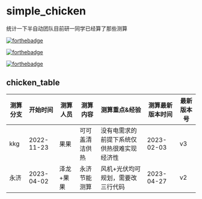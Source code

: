 # simple_chicken
统计一下半自动团队目前研一同学已经算了那些测算




[![forthebadge](https://forthebadge.com/images/badges/built-with-love.svg)](https://forthebadge.com)

[![forthebadge](Img/powered-by-guo.svg)](https://github.com/gwyxjtu)

[![forthebadge](https://img.shields.io/badge/Gmail-D14836?style=for-the-badge&logo=gmail&logoColor=white)](gwyxjtu@gmail.com)

## chicken_table


|  测算分支   | 开始时间  | 测算人员 | 测算内容 |测算重点&经验 |测算最新版本时间 |最新版本号|
|  ----  | ----  |----  | ----  | ----  | ----  |----  |
| kkg  | 2022-11-23 | 果果 | 可可盖清洁供热|没有电需求的前提下系统仅供热很难实现经济性|2023-02-03 |v3|
|永济| 2023-04-02| 泽龙+果果|永济节能测算|风机+光伏均可规划，需要改三行代码|2023-04-27|v2|



